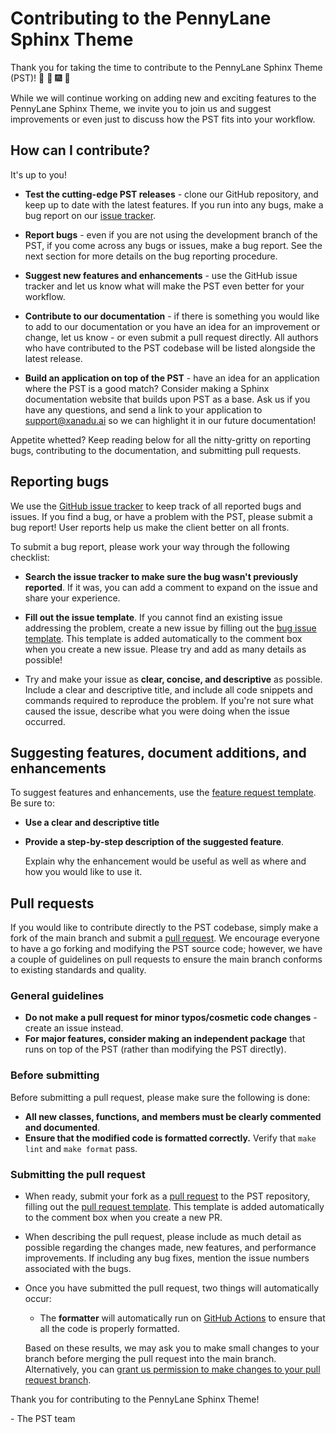 # Contributing to the PennyLane Sphinx Theme

Thank you for taking the time to contribute to the PennyLane Sphinx Theme (PST)!
:confetti_ball: :tada: :fireworks: :art:

While we will continue working on adding new and exciting features to the PennyLane
Sphinx Theme, we invite you to join us and suggest improvements or even just to
discuss how the PST fits into your workflow.

## How can I contribute?

It's up to you!

* **Test the cutting-edge PST releases** - clone our GitHub repository, and keep
  up to date with the latest features. If you run into any bugs, make a bug
  report on our
  [issue tracker](https://github.com/PennyLaneAI/pennylane-sphinx-theme/issues).

* **Report bugs** - even if you are not using the development branch of the PST,
  if you come across any bugs or issues, make a bug report. See the next section
  for more details on the bug reporting procedure.

* **Suggest new features and enhancements** - use the GitHub issue tracker and
  let us know what will make the PST even better for your workflow.

* **Contribute to our documentation** - if there is something you would like to
  add to our documentation or you have an idea for an improvement or change, let
  us know - or even submit a pull request directly. All authors who have
  contributed to the PST codebase will be listed alongside the latest release.

* **Build an application on top of the PST** - have an idea for an application
  where the PST is a good match? Consider making a Sphinx documentation website
  that builds upon PST as a base. Ask us if you have any questions, and send a
  link to your application to support@xanadu.ai so we can highlight it in our
  future documentation!

Appetite whetted? Keep reading below for all the nitty-gritty on reporting bugs,
contributing to the documentation, and submitting pull requests.

## Reporting bugs

We use the
[GitHub issue tracker](https://github.com/PennyLaneAI/pennylane-sphinx-theme/issues)
to keep track of all reported bugs and issues. If you find a bug, or have a
problem with the PST, please submit a bug report! User reports help us make the
client better on all fronts.

To submit a bug report, please work your way through the following checklist:

* **Search the issue tracker to make sure the bug wasn't previously reported**.
  If it was, you can add a comment to expand on the issue and share your
  experience.

* **Fill out the issue template**. If you cannot find an existing issue
  addressing the problem, create a new issue by filling out the
  [bug issue template](ISSUE_TEMPLATE/bug-report.yml). This template is added
  automatically to the comment box when you create a new issue. Please try and
  add as many details as possible!

* Try and make your issue as **clear, concise, and descriptive** as possible.
  Include a clear and descriptive title, and include all code snippets and
  commands required to reproduce the problem. If you're not sure what caused the
  issue, describe what you were doing when the issue occurred.

## Suggesting features, document additions, and enhancements

To suggest features and enhancements, use the
[feature request template](ISSUE_TEMPLATE/feature-request.yml). Be sure to:

* **Use a clear and descriptive title**

* **Provide a step-by-step description of the suggested feature**.

    Explain why the enhancement would be useful as well as where and how you
    would like to use it.

## Pull requests

If you would like to contribute directly to the PST codebase, simply make a
fork of the main branch and submit a
[pull request](https://help.github.com/articles/about-pull-requests). We
encourage everyone to have a go forking and modifying the PST source code;
however, we have a couple of guidelines on pull requests to ensure the main
branch conforms to existing standards and quality.

### General guidelines

* **Do not make a pull request for minor typos/cosmetic code changes** - create
  an issue instead.
* **For major features, consider making an independent package** that runs
  on top of the PST (rather than modifying the PST directly).

### Before submitting

Before submitting a pull request, please make sure the following is done:

* **All new classes, functions, and members must be clearly commented and
  documented**.
* **Ensure that the modified code is formatted correctly.**  Verify that
  `make lint` and `make format` pass.

### Submitting the pull request
* When ready, submit your fork as a
  [pull request](https://help.github.com/articles/about-pull-requests) to the
  PST repository, filling out the
  [pull request template](PULL_REQUEST_TEMPLATE.md). This template is added
  automatically to the comment box when you create a new PR.

* When describing the pull request, please include as much detail as possible
  regarding the changes made, new features, and performance improvements. If
  including any bug fixes, mention the issue numbers associated with the bugs.

* Once you have submitted the pull request, two things will automatically occur:

  - The **formatter** will automatically run on
    [GitHub Actions](https://github.com/PennyLaneAI/pennylane-sphinx-theme/actions) to
    ensure that all the code is properly formatted.

  Based on these results, we may ask you to make small changes to your branch
  before merging the pull request into the main branch. Alternatively, you can
  [grant us permission to make changes to your pull request branch](https://help.github.com/articles/allowing-changes-to-a-pull-request-branch-created-from-a-fork/).

Thank you for contributing to the PennyLane Sphinx Theme!

\- The PST team
